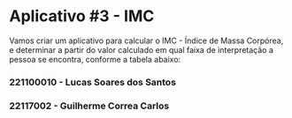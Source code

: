 # Aplicativo #3 - IMC

Vamos criar um aplicativo para calcular o IMC - Índice de Massa Corpórea, e determinar a partir do valor calculado em qual faixa de interpretação a pessoa se encontra, conforme a tabela abaixo:

 ### 221100010 - Lucas Soares dos Santos
 ### 22117002 - Guilherme Correa Carlos
